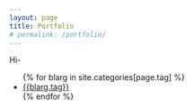 ```yaml
---
layout: page
title: Portfolio
# permalink: /portfolio/
---
```


<!-- 

This page is top-level view of the portfolio, going to read data from portfolio.yml and produce a list of categories, with image, etc, or potentially a featured project.

Next page down from here should be all the work within a category.

Next page down is a detail page. 


Civic/Education

Residential

Signage and Wayfinding

Commercial -->
Hi-

<ul>
{% for blarg in site.categories[page.tag] %}
    <li><a href="{{site.url}}/{{blarg.tag}}">{{blarg.tag}}</a></li>
{% endfor %}
</ul>

